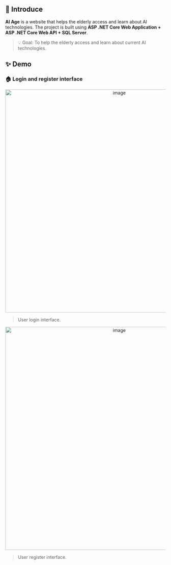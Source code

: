 ## 🧩 Introduce

**AI Age** is a website that helps the elderly access and learn about AI technologies. 
The project is built using **ASP .NET Core Web Application + ASP .NET Core Web API + SQL Server**.

> 💡 Goal: To help the elderly access and learn about current AI technologies.

## ✨ Demo

### 🏠 Login and register interface
<p align="center">
  <img width="700" alt="image" src="https://github.com/user-attachments/assets/0b6fb805-77d6-44d4-acf5-f5a6736f351c" />
</p>

> User login interface.

<p align="center">
  <img width="700" alt="image" src="https://github.com/user-attachments/assets/eed9daae-ac87-41a7-8952-999e4088dd7e" />
</p>

> User register interface.
